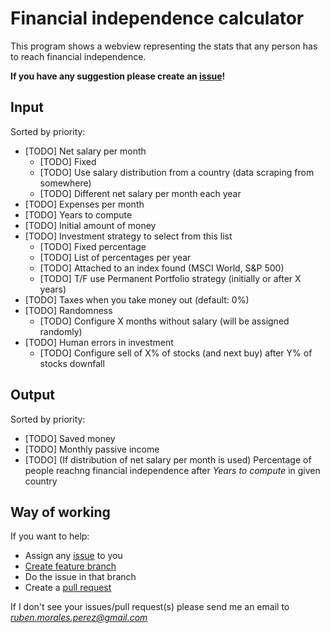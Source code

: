 # Financial independence calculator

This program shows a webview representing the stats that any person has to reach financial independence.

**If you have any suggestion please create an [issue](https://github.com/Rubenmp/fi-calculator/issues)!**

## Input
Sorted by priority:

- [TODO] Net salary per month
  - [TODO] Fixed
  - [TODO] Use salary distribution from a country (data scraping from somewhere)
  - [TODO] Different net salary per month each year
- [TODO] Expenses per month
- [TODO] Years to compute
- [TODO] Initial amount of money
- [TODO] Investment strategy to select from this list 
  - [TODO] Fixed percentage 
  - [TODO] List of percentages per year
  - [TODO] Attached to an index found (MSCI World, S&P 500)
  - [TODO] T/F use Permanent Portfolio strategy (initially or after X years)
- [TODO] Taxes when you take money out (default: 0%)
- [TODO] Randomness
  - [TODO] Configure X months without salary (will be assigned randomly)
- [TODO] Human errors in investment
  - [TODO] Configure sell of X% of stocks (and next buy) after Y% of stocks downfall


## Output
Sorted by priority:

- [TODO] Saved money
- [TODO] Monthly passive income
- [TODO] (If distribution of net salary per month is used) Percentage of people reachng financial independence after *Years to compute* in given country

## Way of working
If you want to help:
- Assign any [issue](https://github.com/Rubenmp/fi-calculator/issues) to you
- [Create feature branch](https://git-scm.com/book/en/v2/Git-Branching-Basic-Branching-and-Merging)
- Do the issue in that branch
- Create a [pull request](https://github.com/Rubenmp/fi-calculator/pulls)

If I don't see your issues/pull request(s) please send me an email to *ruben.morales.perez@gmail.com*
